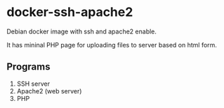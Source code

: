 # docker-ssh-apache2
Debian docker image with ssh and apache2 enable.

It has mininal PHP page for uploading files to server based on html form.

## Programs

1. SSH server
2. Apache2 (web server)
3. PHP

